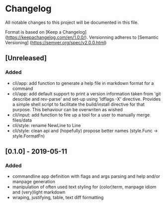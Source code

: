 # Changelog
All notable changes to this project will be documented in this file.

Format is based on [Keep a Changelog] (https://keepachangelog.com/en/1.0.0/).
Versionning adheres to [Semantic Versioning] (https://semver.org/spec/v2.0.0.html)

## [Unreleased]
### Added
- cli/app: add function to generate a help file in markdown format for a
  command 
- cli/app: add default support to print a version information taken from 'git
  describe and rev-parse' and set-up using 'ldflags -X' directive. Provides a
  simple shell script to facilitate the build/install directive for that purpose.
  This behaviour can be overwriten as wished
- cli/input: add function to fire up a tool for a user to manually merge
  files/data
- cli/style: rename NewLine to Line
- cli/style: clean api and (hopefully) propose better names (style.Func -> style.FormatFn)

## [0.1.0] - 2019-05-11
### Added
- commandline app definition with flags and args parsing and help and/or
  manpage generation
- manipulation of often used text styling for (color)term, manpage idiom
  and (very)light markdown
- wraping, justifying, table, text diff formatting
